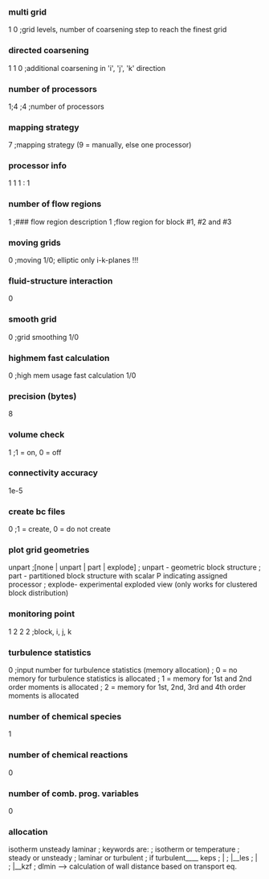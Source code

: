 ### multi grid
1 0            ;grid levels, number of coarsening step to reach the finest grid
### directed coarsening
1 1 0          ;additional coarsening in 'i', 'j', 'k' direction
### number of processors
1;4 ;4              ;number of processors
### mapping strategy
7              ;mapping strategy (9 = manually, else one processor)
### processor info
1 1 1 : 1 
### number of flow regions
1
;### flow region description
1         ;flow region for block #1, #2 and #3
### moving grids
0               ;moving 1/0; elliptic only i-k-planes !!!
### fluid-structure interaction
0
### smooth grid
0               ;grid smoothing 1/0
### highmem fast calculation
0       ;high mem usage fast calculation 1/0
### precision (bytes)
8
### volume check
1              ;1 = on, 0 = off
### connectivity accuracy
1e-5
### create bc files
0              ;1 = create, 0 = do not create
### plot grid geometries
unpart         ;[none | unpart | part | explode]
               ; unpart - geometric block structure
               ; part   - partitioned block structure with scalar P indicating assigned processor 
               ; explode- experimental exploded view (only works for clustered block distribution)
### monitoring point
1 2 2 2        ;block, i, j, k
### turbulence statistics
0              ;input number for turbulence statistics (memory allocation)
               ; 0 = no memory for turbulence statistics is allocated
               ; 1 = memory for 1st and 2nd order moments is allocated 
               ; 2 = memory for 1st, 2nd, 3rd and 4th order moments is allocated 
### number of chemical species
1
### number of chemical reactions
0
### number of comb. prog. variables
0
### allocation
isotherm unsteady laminar       ; keywords are:
                                ;    isotherm   or  temperature
                                ;    steady     or  unsteady
                                ;    laminar    or  turbulent
                                                ;  if turbulent____ keps
                                                ;                | 
                                                ;                |__les
                                                ;                | 
                                                ;                |__kzf
                                ;    dlmin  --> calculation of wall distance based on transport eq.
